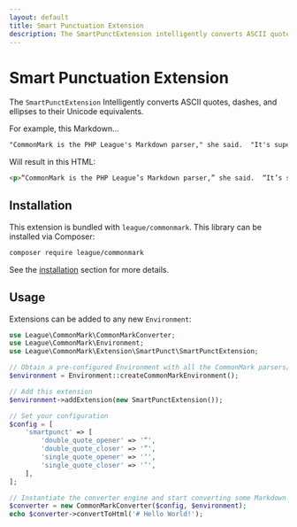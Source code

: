 ```yaml
---
layout: default
title: Smart Punctuation Extension
description: The SmartPunctExtension intelligently converts ASCII quotes, dashes, and ellipses to their Unicode equivalents
---
```


# Smart Punctuation Extension

The `SmartPunctExtension` Intelligently converts ASCII quotes, dashes, and ellipses to their Unicode equivalents.

For example, this Markdown...

```markdown
"CommonMark is the PHP League's Markdown parser," she said.  "It's super-configurable... you can even use additional extensions to expand its capabilities -- just like this one!"
```

Will result in this HTML:

```html
<p>“CommonMark is the PHP League’s Markdown parser,” she said.  “It’s super-configurable… you can even use additional extensions to expand its capabilities – just like this one!”</p>
```

## Installation

This extension is bundled with `league/commonmark`. This library can be installed via Composer:

```bash
composer require league/commonmark
```

See the [installation](/1.5/installation/) section for more details.

## Usage

Extensions can be added to any new `Environment`:

```php
use League\CommonMark\CommonMarkConverter;
use League\CommonMark\Environment;
use League\CommonMark\Extension\SmartPunct\SmartPunctExtension;

// Obtain a pre-configured Environment with all the CommonMark parsers/renderers ready-to-go
$environment = Environment::createCommonMarkEnvironment();

// Add this extension
$environment->addExtension(new SmartPunctExtension());

// Set your configuration
$config = [
    'smartpunct' => [
        'double_quote_opener' => '“',
        'double_quote_closer' => '”',
        'single_quote_opener' => '‘',
        'single_quote_closer' => '’',
    ],
];

// Instantiate the converter engine and start converting some Markdown!
$converter = new CommonMarkConverter($config, $environment);
echo $converter->convertToHtml('# Hello World!');
```
